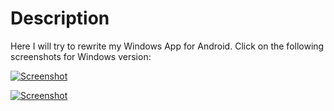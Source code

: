 # Description
Here I will try to rewrite my Windows App for Android.  Click on the following screenshots for Windows version:

[![](https://GitHub.com/BShakhovsky/PianoTranscription3D/raw/master/Keyboard.png 'Screenshot')](https://GitHub.com/BShakhovsky/PianoTranscription3D)

[![](https://GitHub.com/BShakhovsky/PianoTranscription3D/raw/master/Spectrogram.png 'Screenshot')](https://GitHub.com/BShakhovsky/PianoTranscription3D)